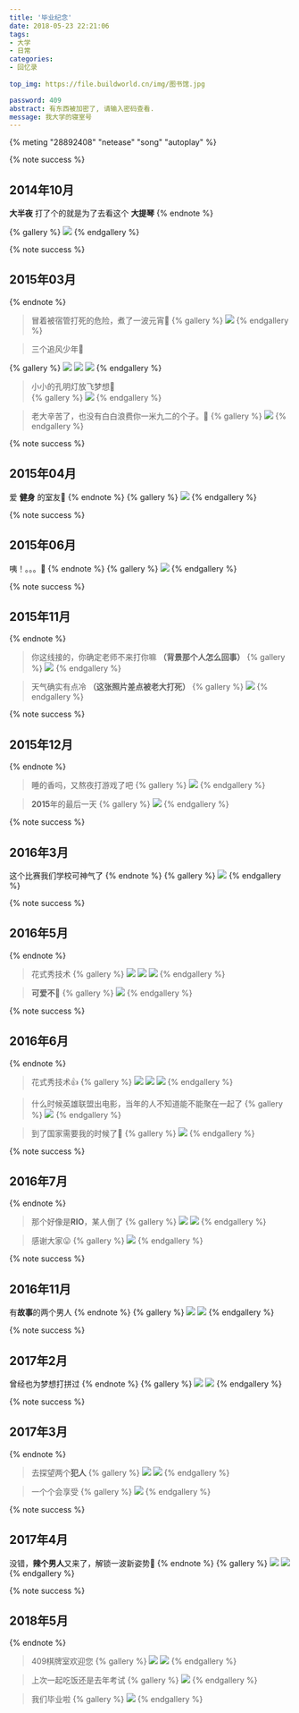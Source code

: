 ```yaml
---
title: '毕业纪念'
date: 2018-05-23 22:21:06
tags:
- 大学
- 日常
categories:
- 回忆录 
  
top_img: https://file.buildworld.cn/img/图书馆.jpg

password: 409
abstract: 有东西被加密了, 请输入密码查看.
message: 我大学的寝室号
---
```


{% meting "28892408" "netease" "song" "autoplay" %}
<p></p>

{% note success %}
## 2014年10月
**大半夜** 打了个的就是为了去看这个 **大提琴**
{% endnote %}

{% gallery %}
![](http://myuniversity.buildworld.cn/123.jpg)
{% endgallery %}


{% note success %}
## 2015年03月
{% endnote %}
>冒着被宿管打死的危险，煮了一波元宵🥘
{% gallery %}
![](http://myuniversity.buildworld.cn/IMG_20150305_180932.jpg)
{% endgallery %}


>三个追风少年🤪

{% gallery %}
![](http://myuniversity.buildworld.cn/IMG_20150305_205340.jpg)
![](http://myuniversity.buildworld.cn/IMG_20150305_205712.jpg)
![](http://myuniversity.buildworld.cn/IMG_20150305_205300.jpg)
{% endgallery %}

>小小的孔明灯放飞梦想🛫  
{% gallery %}
![](http://myuniversity.buildworld.cn/IMG_20150305_214910.jpg)
{% endgallery %}

>老大辛苦了，也没有白白浪费你一米九二的个子。🤣
{% gallery %}
![](http://myuniversity.buildworld.cn/IMG_20150331_214241.jpg)
{% endgallery %}
        
{% note success %}
## 2015年04月
爱 **健身** 的室友🥱
{% endnote %}
{% gallery %}
![](http://myuniversity.buildworld.cn/IMG_20150421_001616.jpg)
{% endgallery %}

{% note success %}
## 2015年06月
咦！。。。🤣
{% endnote %}
{% gallery %}
![](http://myuniversity.buildworld.cn/IMG_20150614_221100.jpg)
{% endgallery %}

{% note success %}
## 2015年11月
{% endnote %}
>你这线接的，你确定老师不来打你嘛 **（背景那个人怎么回事）**
{% gallery %}
![](http://myuniversity.buildworld.cn/IMG_20151109_171503.jpg)
{% endgallery %}

> 天气确实有点冷 **（这张照片差点被老大打死）**
{% gallery %}
![](http://myuniversity.buildworld.cn/IMG_20151110_122535.jpg)
{% endgallery %}

{% note success %}
## 2015年12月
{% endnote %}
>睡的香吗，又熬夜打游戏了吧
{% gallery %}
![](http://myuniversity.buildworld.cn/IMG_20151203_082134.jpg)
{% endgallery %}

>**2015**年的最后一天
{% gallery %}
![](http://myuniversity.buildworld.cn/IMG_20151231_184115.jpg)
{% endgallery %}        
      
{% note success %}
## 2016年3月
这个比赛我们学校可神气了
{% endnote %}
{% gallery %}
![](http://myuniversity.buildworld.cn/IMG_20160324_191007.jpg)
{% endgallery %}

{% note success %}
## 2016年5月
{% endnote %}
>花式秀技术
{% gallery %}
![](http://myuniversity.buildworld.cn/IMG_20160507_172319.jpg)
![](http://myuniversity.buildworld.cn/IMG_20160507_172332.jpg)
![](http://myuniversity.buildworld.cn/IMG_20160519_225550.jpg)
{% endgallery %}

>**可爱不🤣**
{% gallery %}
![](http://myuniversity.buildworld.cn/IMG_20160520_203302.jpg)
{% endgallery %}

{% note success %}
## 2016年6月
{% endnote %}
>花式秀技术👍
{% gallery %}
![](http://myuniversity.buildworld.cn/IMG_20160507_172319.jpg)
![](http://myuniversity.buildworld.cn/IMG_20160507_172332.jpg)
![](http://myuniversity.buildworld.cn/IMG_20160519_225550.jpg)
{% endgallery %}

>什么时候英雄联盟出电影，当年的人不知道能不能聚在一起了
{% gallery %}
![](http://myuniversity.buildworld.cn/IMG_20160608_204202.jpg)
{% endgallery %}

>到了国家需要我的时候了💪
{% gallery %}
![](http://myuniversity.buildworld.cn/IMG_20160617_173758_HDR.jpg)
{% endgallery %}

{% note success %}
## 2016年7月
{% endnote %}
>那个好像是**RIO**，某人倒了
{% gallery %}
![](http://myuniversity.buildworld.cn/IMG_20160507_194028.jpg)
![](http://myuniversity.buildworld.cn/IMG_20160507_210101.jpg)
{% endgallery %}

>感谢大家😛
{% gallery %}
![](http://myuniversity.buildworld.cn/IMG_20160701_224822.jpg)
{% endgallery %}

{% note success %}
## 2016年11月
有**故事**的两个男人
{% endnote %}
{% gallery %}
![](http://myuniversity.buildworld.cn/IMG_20161125_121947.jpg)
![](http://myuniversity.buildworld.cn/IMG_20161125_121934.jpg)
{% endgallery %}

{% note success %}
## 2017年2月
曾经也为梦想打拼过
{% endnote %}
{% gallery %}
![](http://myuniversity.buildworld.cn/IMG_20170218_174815.jpg)
![](http://myuniversity.buildworld.cn/IMG_20170303_174611.jpg)
{% endgallery %}

{% note success %}
## 2017年3月
{% endnote %}
>去探望两个**犯人**
{% gallery %}
![](http://myuniversity.buildworld.cn/IMG_20170325_214811.jpg)
![](http://myuniversity.buildworld.cn/IMG_20170325_221042.jpg)
{% endgallery %}
     
>一个个会享受
{% gallery %}
![](http://myuniversity.buildworld.cn/IMG_20170312_195019.jpg)
{% endgallery %}

{% note success %}
## 2017年4月
没错，**辣个男人**又来了，解锁一波新姿势🤣
{% endnote %}
{% gallery %}
![](http://myuniversity.buildworld.cn/IMG_20170430_213004.jpg)
![](http://myuniversity.buildworld.cn/IMG_20170430_215255.jpg)
{% endgallery %}

{% note success %}
## 2018年5月
{% endnote %}
> 409棋牌室欢迎您
{% gallery %}
![](http://myuniversity.buildworld.cn/IMG_20180523_235804.jpg)
![](http://myuniversity.buildworld.cn/IMG_20180521_114932.jpg)
{% endgallery %}
         
>上次一起吃饭还是去年考试
{% gallery %}
![](http://myuniversity.buildworld.cn/IMG_20180523_124637.jpg)
{% endgallery %}

>我们毕业啦
{% gallery %}
![](http://myuniversity.buildworld.cn/mmexport1527150846686.jpg)
{% endgallery %}
